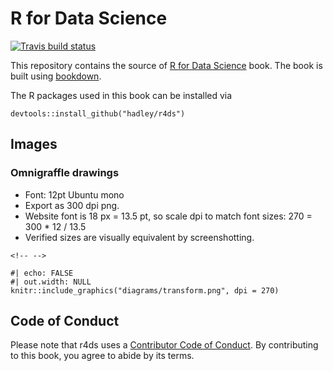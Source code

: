 # R for Data Science

[![Travis build status](https://travis-ci.org/hadley/r4ds.svg?branch=master)](https://travis-ci.org/hadley/r4ds)

This repository contains the source of [R for Data Science](http://r4ds.had.co.nz) book.
The book is built using [bookdown](https://github.com/rstudio/bookdown).

The R packages used in this book can be installed via

```{r}
devtools::install_github("hadley/r4ds")
```

## Images

### Omnigraffle drawings

-   Font: 12pt Ubuntu mono
-   Export as 300 dpi png.
-   Website font is 18 px = 13.5 pt, so scale dpi to match font sizes: 270 = 300 \* 12 / 13.5
-   Verified sizes are visually equivalent by screenshotting.

```{=html}
<!-- -->
```
    #| echo: FALSE
    #| out.width: NULL
    knitr::include_graphics("diagrams/transform.png", dpi = 270)

## Code of Conduct

Please note that r4ds uses a [Contributor Code of Conduct](https://contributor-covenant.org/version/2/0/CODE_OF_CONDUCT.html).
By contributing to this book, you agree to abide by its terms.
